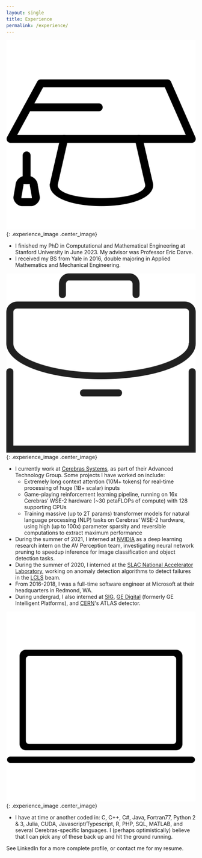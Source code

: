 ```yaml
---
layout: single
title: Experience
permalink: /experience/
---
```

![Education](assets/images/study.png){: .experience_image .center_image}
- I finished my PhD in Computational and Mathematical Engineering at Stanford University in June 2023. My advisor was Professor Eric Darve.
- I received my BS from Yale in 2016, double majoring in Applied Mathematics and Mechanical Engineering.

![Work Experience](assets/images/business.png){: .experience_image .center_image}
- I currently work at [Cerebras Systems](https://www.cerebras.ai/), as part of their Advanced Technology Group. Some projects I have worked on include:
    - Extremely long context attention (10M+ tokens) for real-time processing of huge (1B+ scalar) inputs
    - Game-playing reinforcement learning pipeline, running on 16x Cerebras’ WSE-2 hardware (~30 petaFLOPs of compute) with 128 supporting CPUs
    - Training massive (up to 2T params) transformer models for natural language processing (NLP) tasks on Cerebras’ WSE-2 hardware, using high (up to 100x) parameter sparsity and reversible computations to extract maximum performance
- During the summer of 2021, I interned at [NVIDIA](https://www.nvidia.com/en-us/) as a deep learning research intern on the AV Perception team, investigating neural network pruning to speedup inference for image classification and object detection tasks.
- During the summer of 2020, I interned at the [SLAC National Accelerator Laboratory](https://www6.slac.stanford.edu/), working on anomaly detection algorithms to detect failures in the [LCLS](https://lcls.slac.stanford.edu/) beam.
- From 2016-2018, I was a full-time software engineer at Microsoft at their headquarters in Redmond, WA.
- During undergrad, I also interned at [SIG](https://sig.com/), [GE Digital](https://www.ge.com/digital/) (formerly GE Intelligent Platforms), and [CERN](https://home.cern/)'s ATLAS detector.

![Computer Skills](assets/images/computer.png){: .experience_image .center_image}
- I have at time or another coded in: C, C++, C#, Java, Fortran77, Python 2 & 3, Julia, CUDA, Javascript/Typescript, R, PHP, SQL, MATLAB, and several Cerebras-specific languages. I (perhaps optimistically) believe that I can pick any of these back up and hit the ground running.

See LinkedIn for a more complete profile, or contact me for my resume.
